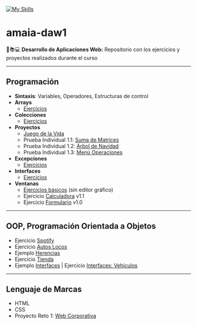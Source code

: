 [![My Skills](https://skillicons.dev/icons?i=java,eclipse,html,css,vscode,git,github&theme=light)](https://skillicons.dev)

# amaia-daw1
📖📚💻 **Desarrollo de Aplicaciones Web:** Repositorio con los ejercicios y proyectos realizados durante el curso

---

## Programación

* **Sintaxis**: Variables, Operadores, Estructuras de control
* **Arrays**
  * [Ejercicios](1_arrays)
* **Colecciones**
  * [Ejercicios](2_colecciones)
* **Proyectos**
  * [Juego de la Vida](juegoConway/src/juegoConway/App.java)
  * Prueba Individual 1.1: [Suma de Matrices](4_pruebaIndividual/01SumaMatrices/src/Main.java)
  * Prueba Individual 1.2: [Árbol de Navidad](4_pruebaIndividual/02ArbolNavidad/src/Main.java)
  * Prueba Individual 1.3: [Menú Operaciones](4_pruebaIndividual/ExamenExtra/src)
* **Excepciones**
  * [Ejercicios](5_excepciones)
* **Interfaces**
  * [Ejercicios](6_interfaces)
* **Ventanas**
  * [Ejercicios básicos](8_ventanas) (sin editor gráfico)
  * Ejercicio [Calculadora](8_ventanas/calculadora/src) v1.1
  * Ejercicio [Formulario](8_ventanas/formulario/src) v1.0

   
---

## OOP, Programación Orientada a Objetos
- Ejercicio [Spotify](oop/01Spotify)
- Ejercicio [Autos Locos](oop/02AutosLocos)
- Ejemplo [Herencias](oop/03Herencia)
- Ejercicio [Tienda](oop/04Tienda)
- Ejemplo [Interfaces](oop/05Interfaces) | Ejercicio [Interfaces: Vehículos](oop/06Interfaces_vehiculos)

---

## Lenguaje de Marcas
- HTML
- CSS
- Proyecto Reto 1: [Web Corporativa](https://github.com/amaiagb/web-reto1)

